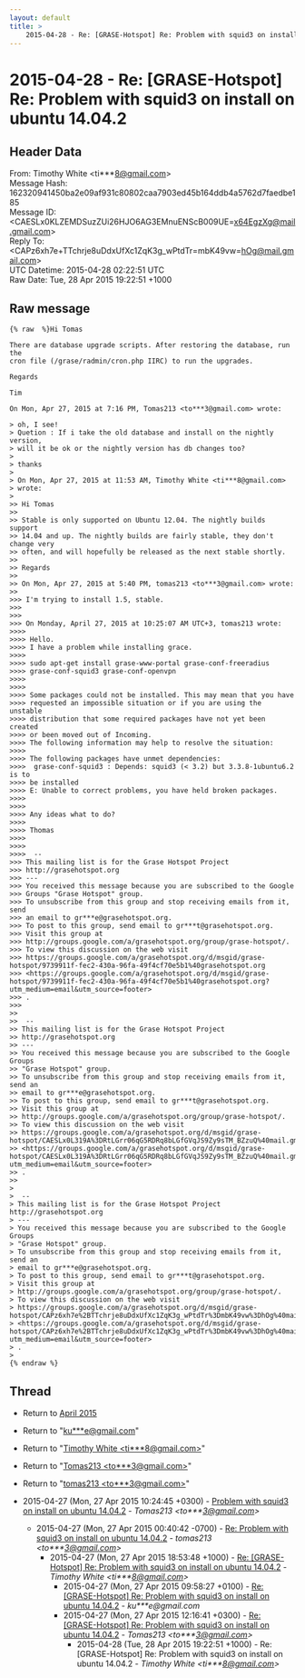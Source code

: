 ```yaml
---
layout: default
title: >
    2015-04-28 - Re: [GRASE-Hotspot] Re: Problem with squid3 on install on ubuntu 14.04.2
---
```


# 2015-04-28 - Re: [GRASE-Hotspot] Re: Problem with squid3 on install on ubuntu 14.04.2

## Header Data

From: Timothy White \<ti***8@gmail.com\><br>
Message Hash: 162320941450ba2e09af931c80802caa7903ed45b164ddb4a5762d7faedbe185<br>
Message ID: \<CAESLx0KLZEMDSuzZUi26HJO6AG3EMnuENScB009UE=x64EgzXg@mail.gmail.com\><br>
Reply To: \<CAPz6xh7e+TTchrje8uDdxUfXc1ZqK3g_wPtdTr=mbK49vw=hOg@mail.gmail.com\><br>
UTC Datetime: 2015-04-28 02:22:51 UTC<br>
Raw Date: Tue, 28 Apr 2015 19:22:51 +1000<br>

## Raw message

```
{% raw  %}Hi Tomas

There are database upgrade scripts. After restoring the database, run the
cron file (/grase/radmin/cron.php IIRC) to run the upgrades.

Regards

Tim

On Mon, Apr 27, 2015 at 7:16 PM, Tomas213 <to***3@gmail.com> wrote:

> oh, I see!
> Quetion : If i take the old database and install on the nightly version,
> will it be ok or the nightly version has db changes too?
>
> thanks
>
> On Mon, Apr 27, 2015 at 11:53 AM, Timothy White <ti***8@gmail.com>
> wrote:
>
>> Hi Tomas
>>
>> Stable is only supported on Ubuntu 12.04. The nightly builds support
>> 14.04 and up. The nightly builds are fairly stable, they don't change very
>> often, and will hopefully be released as the next stable shortly.
>>
>> Regards
>>
>> On Mon, Apr 27, 2015 at 5:40 PM, tomas213 <to***3@gmail.com> wrote:
>>
>>> I'm trying to install 1.5, stable.
>>>
>>>
>>> On Monday, April 27, 2015 at 10:25:07 AM UTC+3, tomas213 wrote:
>>>>
>>>> Hello.
>>>> I have a problem while installing grace.
>>>>
>>>> sudo apt-get install grase-www-portal grase-conf-freeradius
>>>> grase-conf-squid3 grase-conf-openvpn
>>>>
>>>>
>>>> Some packages could not be installed. This may mean that you have
>>>> requested an impossible situation or if you are using the unstable
>>>> distribution that some required packages have not yet been created
>>>> or been moved out of Incoming.
>>>> The following information may help to resolve the situation:
>>>>
>>>> The following packages have unmet dependencies:
>>>>  grase-conf-squid3 : Depends: squid3 (< 3.2) but 3.3.8-1ubuntu6.2 is to
>>>> be installed
>>>> E: Unable to correct problems, you have held broken packages.
>>>>
>>>>
>>>> Any ideas what to do?
>>>>
>>>> Thomas
>>>>
>>>>
>>>>  --
>>> This mailing list is for the Grase Hotspot Project
>>> http://grasehotspot.org
>>> ---
>>> You received this message because you are subscribed to the Google
>>> Groups "Grase Hotspot" group.
>>> To unsubscribe from this group and stop receiving emails from it, send
>>> an email to gr***e@grasehotspot.org.
>>> To post to this group, send email to gr***t@grasehotspot.org.
>>> Visit this group at
>>> http://groups.google.com/a/grasehotspot.org/group/grase-hotspot/.
>>> To view this discussion on the web visit
>>> https://groups.google.com/a/grasehotspot.org/d/msgid/grase-hotspot/9739911f-fec2-430a-96fa-49f4cf70e5b1%40grasehotspot.org
>>> <https://groups.google.com/a/grasehotspot.org/d/msgid/grase-hotspot/9739911f-fec2-430a-96fa-49f4cf70e5b1%40grasehotspot.org?utm_medium=email&utm_source=footer>
>>> .
>>>
>>
>>  --
>> This mailing list is for the Grase Hotspot Project
>> http://grasehotspot.org
>> ---
>> You received this message because you are subscribed to the Google Groups
>> "Grase Hotspot" group.
>> To unsubscribe from this group and stop receiving emails from it, send an
>> email to gr***e@grasehotspot.org.
>> To post to this group, send email to gr***t@grasehotspot.org.
>> Visit this group at
>> http://groups.google.com/a/grasehotspot.org/group/grase-hotspot/.
>> To view this discussion on the web visit
>> https://groups.google.com/a/grasehotspot.org/d/msgid/grase-hotspot/CAESLx0L319A%3DRtLGrr06qG5RDRq8bLGfGVqJS9Zy9sTM_BZzuQ%40mail.gmail.com
>> <https://groups.google.com/a/grasehotspot.org/d/msgid/grase-hotspot/CAESLx0L319A%3DRtLGrr06qG5RDRq8bLGfGVqJS9Zy9sTM_BZzuQ%40mail.gmail.com?utm_medium=email&utm_source=footer>
>> .
>>
>
>  --
> This mailing list is for the Grase Hotspot Project http://grasehotspot.org
> ---
> You received this message because you are subscribed to the Google Groups
> "Grase Hotspot" group.
> To unsubscribe from this group and stop receiving emails from it, send an
> email to gr***e@grasehotspot.org.
> To post to this group, send email to gr***t@grasehotspot.org.
> Visit this group at
> http://groups.google.com/a/grasehotspot.org/group/grase-hotspot/.
> To view this discussion on the web visit
> https://groups.google.com/a/grasehotspot.org/d/msgid/grase-hotspot/CAPz6xh7e%2BTTchrje8uDdxUfXc1ZqK3g_wPtdTr%3DmbK49vw%3DhOg%40mail.gmail.com
> <https://groups.google.com/a/grasehotspot.org/d/msgid/grase-hotspot/CAPz6xh7e%2BTTchrje8uDdxUfXc1ZqK3g_wPtdTr%3DmbK49vw%3DhOg%40mail.gmail.com?utm_medium=email&utm_source=footer>
> .
>
{% endraw %}
```

## Thread

+ Return to [April 2015](/archive/2015/04)

+ Return to "[ku***e<span>@</span>gmail.com](/authors/ku___e_at_gmail_com)"
+ Return to "[Timothy White <ti***8<span>@</span>gmail.com>](/authors/ti___8_at_gmail_com)"
+ Return to "[Tomas213 <to***3<span>@</span>gmail.com>](/authors/to___3_at_gmail_com)"
+ Return to "[tomas213 <to***3<span>@</span>gmail.com>](/authors/to___3_at_gmail_com)"

+ 2015-04-27 (Mon, 27 Apr 2015 10:24:45 +0300) - [Problem with squid3 on install on ubuntu 14.04.2](/archive/2015/04/5bdd7a07ec59f95e4fef62b25bb946ad607cbc688f58e50d7f71f4b6ba07166c) - _Tomas213 \<to***3@gmail.com\>_
  + 2015-04-27 (Mon, 27 Apr 2015 00:40:42 -0700) - [Re: Problem with squid3 on install on ubuntu 14.04.2](/archive/2015/04/e04f9eeb4186c03d4027bda2365a862af0bc82f1c073bdd9b09403476e8163ed) - _tomas213 \<to***3@gmail.com\>_
    + 2015-04-27 (Mon, 27 Apr 2015 18:53:48 +1000) - [Re: [GRASE-Hotspot] Re: Problem with squid3 on install on ubuntu 14.04.2](/archive/2015/04/b03ab1f80b575d58c8d42e704737300c14ac1cf8e5db00066010e260d8ab0b87) - _Timothy White \<ti***8@gmail.com\>_
      + 2015-04-27 (Mon, 27 Apr 2015 09:58:27 +0100) - [Re: [GRASE-Hotspot] Re: Problem with squid3 on install on ubuntu 14.04.2](/archive/2015/04/39abaa323c43bebb5914696b581b79278f8e3b37e6485c49a11f8512d53c33fb) - _ku***e@gmail.com_
      + 2015-04-27 (Mon, 27 Apr 2015 12:16:41 +0300) - [Re: [GRASE-Hotspot] Re: Problem with squid3 on install on ubuntu 14.04.2](/archive/2015/04/8eaab3f7c9d40d3ab3550cd2a5dd9345dd5988b97227d7eff9028dea94b9f107) - _Tomas213 \<to***3@gmail.com\>_
        + 2015-04-28 (Tue, 28 Apr 2015 19:22:51 +1000) - Re: [GRASE-Hotspot] Re: Problem with squid3 on install on ubuntu 14.04.2 - _Timothy White \<ti***8@gmail.com\>_

